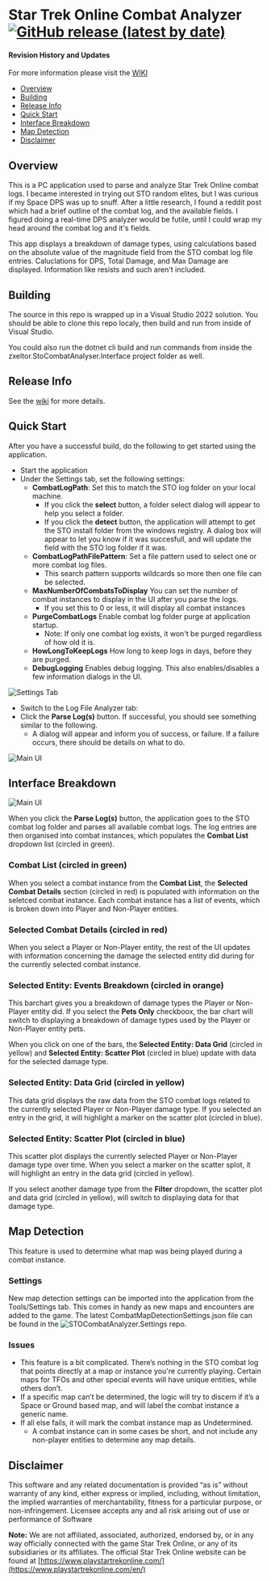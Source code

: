 # Star Trek Online Combat Analyzer [![GitHub release (latest by date)](https://img.shields.io/github/v/release/zxeltor/STOCombatAnalyzer)](https://github.com/zxeltor/STOCombatAnalyzer/releases/latest)

#### Revision History and Updates
For more information please visit the [WIKI](https://github.com/zxeltor/STOCombatAnalyzer/wiki)

* [Overview](#overview)
* [Building](#building)
* [Release Info](#release-info)
* [Quick Start](#quick-start)
* [Interface Breakdown](#interface-breakdown)
* [Map Detection](#map-detection)
* [Disclaimer](#disclaimer)

## Overview
This is a PC application used to parse and analyze Star Trek Online combat logs. I became interested in trying out STO random elites, but I was curious if my Space DPS was up to snuff. After a little research, I found a reddit post which had a brief outline of the combat log, and the available fields. I figured doing a real-time DPS analyzer would be futile, until I could wrap my head around the combat log and it's fields.

This app displays a breakdown of damage types, using calculations based on the absolute value of the magnitude field from the STO combat log file entries. Caluclations for DPS, Total Damage, and Max Damage are displayed. Information like resists and such aren't included.

## Building
The source in this repo is wrapped up in a Visual Studio 2022 solution. You should be able to clone this repo localy, then build and run from inside of Visual Studio.

You could also run the dotnet cli build and run commands from inside the zxeltor.StoCombatAnalyser.Interface project folder as well.

## Release Info
See the [wiki](https://github.com/zxeltor/STOCombatAnalyzer/wiki) for more details.

## Quick Start
After you have a successful build, do the following to get started using the application.

- Start the application
- Under the Settings tab, set the following settings:
  - **CombatLogPath**: Set this to match the STO log folder on your local machine.
    - If you click the **select** button, a folder select dialog will appear to help you select a folder.
    - If you click the **detect** button, the application will attempt to get the STO install folder from the windows registry. A dialog box will appear to let you know if it was succesfull, and will update the field with the STO log folder if it was.
  - **CombatLogPathFilePattern**: Set a file pattern used to select one or more combat log files.
    - This search pattern supports wildcards so more then one file can be selected.
  - **MaxNumberOfCombatsToDisplay** You can set the number of combat instances to display in the UI after you parse the logs.
    - If you set this to 0 or less, it will display all combat instances
  - **PurgeCombatLogs** Enable combat log folder purge at application startup.
    - Note: If only one combat log exists, it won't be purged regardless of how old it is.
  - **HowLongToKeepLogs** How long to keep logs in days, before they are purged.
  - **DebugLogging** Enables debug logging. This also enables/disables a few information dialogs in the UI.

![Settings Tab](zxeltor.StoCombatAnalyser.Interface/Images/StoCombatAnalyzerScreenShot_Settings.jpg)
- Switch to the Log File Analyzer tab:
- Click the **Parse Log(s)** button. If successful, you should see something similar to the following.
  - A dialog will appear and inform you of success, or failure. If a failure occurs, there should be details on what to do.

![Main UI](zxeltor.StoCombatAnalyser.Interface/Images/StoCombatAnalyzerScreenShot.jpg)

## Interface Breakdown
![Main UI](zxeltor.StoCombatAnalyser.Interface/Images/StoCombatAnalyzerScreenShotWHighlights.jpg)

When you click the **Parse Log(s)** button, the application goes to the STO combat log folder and parses all available combat logs. The log entries are then organised into combat instances, which populates the **Combat List** dropdown list (circled in green).

### Combat List (circled in green)
When you select a combat instance from the **Combat List**, the **Selected Combat Details** section (circled in red) is populated with information on the seletced combat instance.
Each combat instance has a list of events, which is broken down into Player and Non-Player entities.

### Selected Combat Details (circled in red)
When you select a Player or Non-Player entity, the rest of the UI updates with information concerning the damage the selected entity did during for the currently selected combat instance.

### Selected Entity: Events Breakdown (circled in orange)
This barchart gives you a breakdown of damage types the Player or Non-Player entity did. If you select the **Pets Only** checkboox, the bar chart will switch to displaying a breakdown of damage types used by the Player or Non-Player entity pets.

When you click on one of the bars, the **Selected Entity: Data Grid** (circled in yellow) and **Selected Entity: Scatter Plot** (circled in blue) update with data for the selected damage type.

### Selected Entity: Data Grid (circled in yellow)
This data grid displays the raw data from the STO combat logs related to the currently selected Player or Non-Player damage type. If you selected an entry in the grid, it will highlight a marker on the scatter plot (circled in blue).

### Selected Entity: Scatter Plot (circled in blue)
This scatter plot displays the currently selected Player or Non-Player damage type over time. When you select a marker on the scatter splot, it will highlight an entry in the data grid (circled in yellow).

If you select another damage type from the **Filter** dropdown, the scatter plot and data grid (circled in yellow), will switch to displaying data for that damage type.

## Map Detection
This feature is used to determine what map was being played during a combat instance.

### Settings
New map detection settings can be imported into the application from the Tools/Settings tab. This comes in handy as new maps and encounters are added to the game.
The latest CombatMapDetectionSettings.json file can be found in the ![STOCombatAnalyzer.Settings](https://github.com/zxeltor/STOCombatAnalyzer.Settings) repo.

### Issues
- This feature is a bit complicated. There’s nothing in the STO combat log that points directly at a map or instance you're currently playing. Certain maps for TFOs and other special events will have unique entities, while others don’t.
- If a specific map can’t be determined, the logic will try to discern if it’s a Space or Ground based map, and will label the combat instance a generic name.
- If all else fails, it will mark the combat instance map as Undetermined.
  - A combat instance can in some cases be short, and not include any non-player entities to determine any map details.

## Disclaimer
This software and any related documentation is provided “as is” without warranty of any kind, either express or implied, including, without limitation, the implied warranties of merchantability, fitness for a particular purpose, or non-infringement. Licensee accepts any and all risk arising out of use or performance of Software

**Note:** We are not affiliated, associated, authorized, endorsed by, or in any way officially connected with the game Star Trek Online, or any of its subsidiaries or its affiliates. The official Star Trek Online website can be found at [https://www.playstartrekonline.com/](https://www.playstartrekonline.com/en/)
